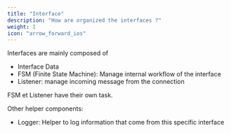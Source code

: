 ```yaml
---
title: "Interface"
description: "How are organized the interfaces ?"
weight: 1
icon: "arrow_forward_ios"
---
```



Interfaces are mainly composed of 

- Interface Data
- FSM (Finite State Machine): Manage internal workflow of the interface
- Listener: manage incoming message from the connection

FSM et Listener have their own task.

Other helper components:

- Logger: Helper to log information that come from this specific interface

